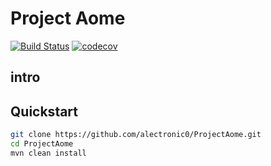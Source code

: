 # Project Aome
[![Build Status](https://travis-ci.org/alectronic0/ProjectAome.svg?branch=master)](https://travis-ci.org/alectronic0/ProjectAome)
[![codecov](https://codecov.io/gh/alectronic0/ProjectAome/branch/master/graph/badge.svg)](https://codecov.io/gh/alectronic0/ProjectAome)
## intro

## Quickstart
```bash
git clone https://github.com/alectronic0/ProjectAome.git
cd ProjectAome
mvn clean install
```

